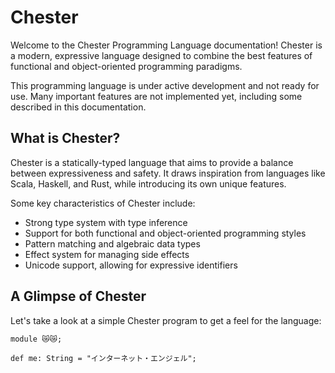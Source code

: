 # Chester

Welcome to the Chester Programming Language documentation! Chester is a modern, expressive language designed to combine the best features of functional and object-oriented programming paradigms.

This programming language is under active development and not ready for use. Many important features are not implemented yet, including some described in this documentation.

## What is Chester?

Chester is a statically-typed language that aims to provide a balance between expressiveness and safety. It draws inspiration from languages like Scala, Haskell, and Rust, while introducing its own unique features.

Some key characteristics of Chester include:

- Strong type system with type inference
- Support for both functional and object-oriented programming styles
- Pattern matching and algebraic data types
- Effect system for managing side effects
- Unicode support, allowing for expressive identifiers

## A Glimpse of Chester

Let's take a look at a simple Chester program to get a feel for the language:

```chester
module 😿😿;

def me: String = "インターネット・エンジェル";
```